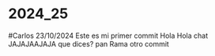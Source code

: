 # 2024_25

#Carlos 23/10/2024
Este es mi primer commit
Hola
Hola chat
JAJAJAAJAJA que dices?
pan 
Rama
otro commit
